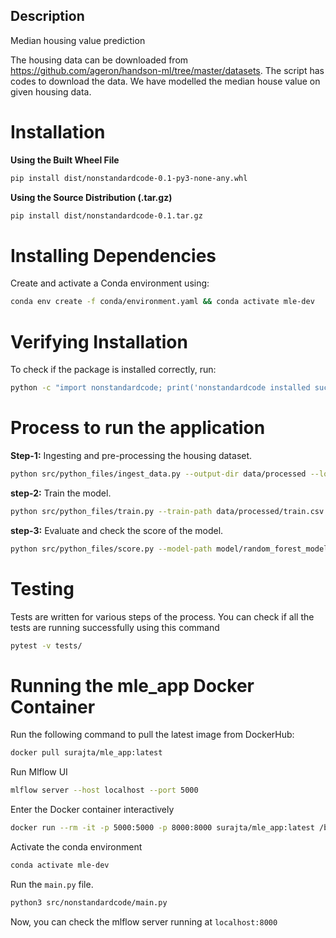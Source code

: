 ## Description
Median housing value prediction

The housing data can be downloaded from <https://github.com/ageron/handson-ml/tree/master/datasets>.
The script has codes to download the data. We have modelled the median house value on given housing data.

# Installation
 **Using the Built Wheel File**
```bash
pip install dist/nonstandardcode-0.1-py3-none-any.whl
```
**Using the Source Distribution (.tar.gz)**
``` bash
pip install dist/nonstandardcode-0.1.tar.gz
```

# Installing Dependencies
Create and activate a Conda environment using:

```bash
conda env create -f conda/environment.yaml && conda activate mle-dev
```

# Verifying Installation
To check if the package is installed correctly, run:
```bash
python -c "import nonstandardcode; print('nonstandardcode installed successfully!')"
```

# Process to run the application

**Step-1:** Ingesting and pre-processing the housing dataset.

``` bash
python src/python_files/ingest_data.py --output-dir data/processed --log-level INFO --log-path logs/ingest_data.log
```

**step-2:** Train the model.
```bash
python src/python_files/train.py --train-path data/processed/train.csv --log-path logs/train.log
```

**step-3:** Evaluate and check the score of the model.
```bash
python src/python_files/score.py --model-path model/random_forest_model.pkl --test-path data/processed/val.csv --log-path logs/score.log
```

# Testing
Tests are written for various steps of the process. You can check if all the tests are running successfully using this command

```bash
pytest -v tests/
```

# Running the mle_app Docker Container

Run the following command to pull the latest image from DockerHub:

``` bash
docker pull surajta/mle_app:latest
```

Run Mlflow UI
```bash
mlflow server --host localhost --port 5000
```

Enter the Docker container interactively
``` bash
docker run --rm -it -p 5000:5000 -p 8000:8000 surajta/mle_app:latest /bin/bash
```

Activate the conda environment
```bash
conda activate mle-dev
```

Run the `main.py` file.
```bash
python3 src/nonstandardcode/main.py
```

Now, you can check the mlflow server running at `localhost:8000`
